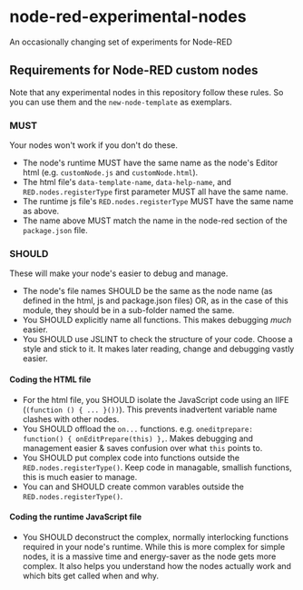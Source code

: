 # node-red-experimental-nodes
An occasionally changing set of experiments for Node-RED

## Requirements for Node-RED custom nodes

Note that any experimental nodes in this repository follow these rules. So you can use them and the `new-node-template` as exemplars.

### MUST

Your nodes won't work if you don't do these.

* The node's runtime MUST have the same name as the node's Editor html (e.g. `customNode.js` and `customNode.html`).
* The html file's `data-template-name`, `data-help-name`, and `RED.nodes.registerType` first parameter MUST all have the same name.
* The runtime js file's `RED.nodes.registerType` MUST have the same name as above.
* The name above MUST match the name in the node-red section of the `package.json` file.

### SHOULD

These will make your node's easier to debug and manage.

* The node's file names SHOULD be the same as the node name (as defined in the html, js and package.json files) OR, as in the case of this module, they should be in a sub-folder named the same.
* You SHOULD explicitly name all functions. This makes debugging _much_ easier.
* You SHOULD use JSLINT to check the structure of your code. Choose a style and stick to it. It makes later reading, change and debugging vastly easier.

#### Coding the HTML file

* For the html file, you SHOULD isolate the JavaScript code using an IIFE (`(function () { ... }())`). This prevents inadvertent variable name clashes with other nodes.
* You SHOULD offload the `on...` functions. e.g. `oneditprepare: function() { onEditPrepare(this) },`. Makes debugging and management easier & saves confusion over what `this` points to.
* You SHOULD put complex code into functions outside the `RED.nodes.registerType()`. Keep code in managable, smallish functions, this is much easier to manage.
* You can and SHOULD create common varables outside the `RED.nodes.registerType()`.

#### Coding the runtime JavaScript file

* You SHOULD deconstruct the complex, normally interlocking functions required in your node's runtime. While this is more complex for simple nodes, it is a massive time and energy-saver as the node gets more complex. It also helps you understand how the nodes actually work and which bits get called when and why.